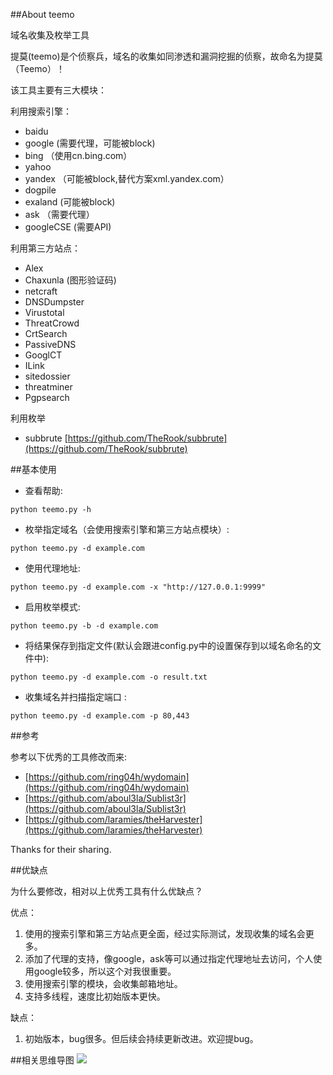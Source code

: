 ##About teemo 

域名收集及枚举工具

提莫(teemo)是个侦察兵，域名的收集如同渗透和漏洞挖掘的侦察，故命名为提莫（Teemo）！


该工具主要有三大模块：


利用搜索引擎：

- baidu
- google (需要代理，可能被block)
- bing  （使用cn.bing.com）
- yahoo
- yandex （可能被block,替代方案xml.yandex.com）
- dogpile
- exaland (可能被block)
- ask  （需要代理）
- googleCSE (需要API)

利用第三方站点：

- Alex
- Chaxunla (图形验证码)
- netcraft 
- DNSDumpster
- Virustotal
- ThreatCrowd
- CrtSearch
- PassiveDNS
- GooglCT
- ILink
- sitedossier
- threatminer
- Pgpsearch

利用枚举

- subbrute [https://github.com/TheRook/subbrute](https://github.com/TheRook/subbrute)

##基本使用

* 查看帮助:

```python teemo.py -h```

* 枚举指定域名（会使用搜索引擎和第三方站点模块）:

``python teemo.py -d example.com``

* 使用代理地址:

``python teemo.py -d example.com -x "http://127.0.0.1:9999"``

* 启用枚举模式:

``python teemo.py -b -d example.com``

* 将结果保存到指定文件(默认会跟进config.py中的设置保存到以域名命名的文件中):

``python teemo.py -d example.com -o result.txt``

* 收集域名并扫描指定端口 :

``python teemo.py -d example.com -p 80,443``

##参考

参考以下优秀的工具修改而来:
 
- [https://github.com/ring04h/wydomain](https://github.com/ring04h/wydomain) 
- [https://github.com/aboul3la/Sublist3r](https://github.com/aboul3la/Sublist3r)
- [https://github.com/laramies/theHarvester](https://github.com/laramies/theHarvester)

Thanks for their sharing.

##优缺点

为什么要修改，相对以上优秀工具有什么优缺点？

优点：

1. 使用的搜索引擎和第三方站点更全面，经过实际测试，发现收集的域名会更多。
1. 添加了代理的支持，像google，ask等可以通过指定代理地址去访问，个人使用google较多，所以这个对我很重要。
2. 使用搜索引擎的模块，会收集邮箱地址。
3. 支持多线程，速度比初始版本更快。

缺点：

1. 初始版本，bug很多。但后续会持续更新改进。欢迎提bug。


##相关思维导图
![](http://i.imgur.com/FEPVijM.png)